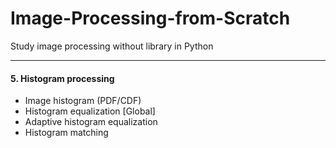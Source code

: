 # Image-Processing-from-Scratch
Study image processing without library in Python


<hr>



#### 5. Histogram processing 
* Image histogram (PDF/CDF)
* Histogram equalization [Global]
* Adaptive histogram equalization
* Histogram matching 
